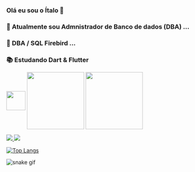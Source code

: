 ### Olá eu sou o Ítalo 👋




### 🔭 Atualmente sou Admnistrador de Banco de dados (DBA) ...
### 🌱 DBA / SQL Firebird ...
### 📚 Estudando Dart & Flutter 

<img align="center"  height="50" width="50" src="https://upload.wikimedia.org/wikipedia/commons/8/8e/Firebird_logo.svg" > <img align="center"  height="150" width="150" src="https://upload.wikimedia.org/wikipedia/commons/f/fe/Dart_programming_language_logo.svg"> <img align="center"  height="150" width="150" src="https://upload.wikimedia.org/wikipedia/commons/4/44/Google-flutter-logo.svg"> 

<a href="https://www.linkedin.com/in/%C3%ADtalo-patrick-9b44a81a3/" alt="Linkedin" target="_blank">
  <img src="https://img.shields.io/badge/LinkedIn-0077B5?style=for-the-badge&logo=linkedin&logoColor=white=[https://www.linkedin.com/in/%C3%ADtalo-patrick-9b44a81a3/](https://www.linkedin.com/in/%C3%ADtalo-patrick-9b44a81a3/)">
</a>
<a href="https://www.instagram.com/italopatrick" alt="Instagram" target="_blank">
  <img src="https://img.shields.io/badge/-Instagram-DF0174?style=for-the-badge&labelColor=DF0174&logo=instagram&logoColor=white&link=[https://www.instagram.com/USERNAME](https://www.instagram.com/italopatrick)">
</a>

[![Top Langs](https://github-readme-stats.vercel.app/api/top-langs/?username=italopatrick&layout=compact)](https://github.com/italopatrick/github-readme-stats)

![snake gif](https://github.com/italo/blob/output/github-contribution-grid-snake.svg)




